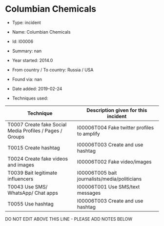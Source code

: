 # Columbian Chemicals

* Type: incident

* Name: Columbian Chemicals

* Id: I00006

* Summary: nan

* Year started: 2014.0

* From country / To country: Russia / USA

* Found via: nan

* Date added: 2019-02-24

* Techniques used: 

| Technique | Description given for this incident |
| --------- | ------------------------- |
| T0007 Create fake Social Media Profiles / Pages / Groups | I00006T004 Fake twitter profiles to amplify |
| T0015 Create hashtag | I00006T003 Create and use hashtag |
| T0024 Create fake videos and images | I00006T002 Fake video/images |
| T0039 Bait legitimate influencers | I00006T005 bait journalists/media/politicians |
| T0043 Use SMS/ WhatsApp/ Chat apps | I00006T001 Use SMS/text messages |
| T0055 Use hashtag | I00006T003 Create and use hashtag |

DO NOT EDIT ABOVE THIS LINE - PLEASE ADD NOTES BELOW